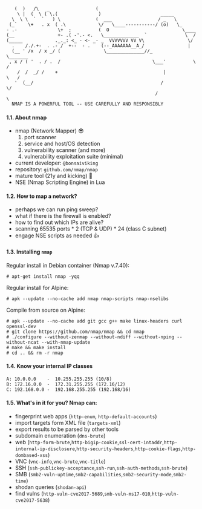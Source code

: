 ```
   (  )   /\   _                 (
    \ |  (  \ ( \.(               )                      _____
  \  \ \  `  `   ) \             (  ___                 / _   \
 (_`    \+   . x  ( .\            \/   \____-----------/ (o)   \_
- .-               \+  ;          (  O                           \____
(__                +- .( -'.- <.   \_____________  `              \  /
(_____            ._._: <_ - <- _- _  VVVVVVV VV V\                \/
  .    /./.+-  . .- /  +--  - .    (--_AAAAAAA__A_/                |
  (__ ' /x  / x _/ (                \______________//_              \_______
 , x / ( '  . / .  /                                  \___'          \     /
    /  /  _/ /    +                                       |           \   /
   '  (__/                                               /              \/
                                                       /                  \
  NMAP IS A POWERFUL TOOL -- USE CAREFULLY AND RESPONSIBLY
```


#### 1.1. About nmap

- nmap (Network Mapper) :sunglasses:
  1. port scanner
  2. service and host/OS detection
  3. vulnerability scanner (and more)
  4. vulnerability exploitation suite (minimal)
- current developer: `@bonsaiviking`
- repository: `github.com/nmap/nmap`
- mature tool (21y and kicking) :muscle:
- NSE (Nmap Scripting Engine) in Lua


#### 1.2. How to map a network?

- perhaps we can run ping sweep?
- what if there is the firewall is enabled?
- how to find out which IPs are alive?
- scanning 65535 ports * 2 (TCP & UDP) * 24 (class C subnet)
- engage NSE scripts as needed :+1:


#### 1.3. Installing `nmap`

Regular install in Debian container (Nmap v.7.40):

```
# apt-get install nmap -yqq
```

Regular install for Alpine:
```
# apk --update --no-cache add nmap nmap-scripts nmap-nselibs
```

Compile from source on Alpine:
```
# apk --update --no-cache add git gcc g++ make linux-headers curl openssl-dev
# git clone https://github.com/nmap/nmap && cd nmap
# ./configure --without-zenmap --without-ndiff --without-nping --without-ncat --with-nmap-update
# make && make install
# cd .. && rm -r nmap
```


#### 1.4. Know your internal IP classes

```
A: 10.0.0.0    -  10.255.255.255 (10/8)
B: 172.16.0.0  -  172.31.255.255 (172.16/12)
C: 192.168.0.0 -  192.168.255.255 (192.168/16)
```


#### 1.5. What's in it for you? Nmap can:

- fingerprint web apps (`http-enum`, `http-default-accounts`)
- import targets form XML file (`targets-xml`)
- export results to be parsed by other tools
- subdomain enumeration (`dns-brute`)
- web (`http-form-brute`,`http-bigip-cookie`,`ssl-cert-intaddr`,`http-internal-ip-disclosure`,`http-security-headers`,`http-cookie-flags`,`http-dombased-xss`)
- VNC (`vnc-info`,`vnc-brute`,`vnc-title`)
- SSH (`ssh-publickey-acceptance`,`ssh-run`,`ssh-auth-methods`,`ssh-brute`)
- SMB (`smb2-vuln-uptime`,`smb2-capabilities`,`smb2-security-mode`,`smb2-time`)
- shodan queries (`shodan-api`)
- find vulns (`http-vuln-cve2017-5689`,`smb-vuln-ms17-010`,`http-vuln-cve2017-5638`)
